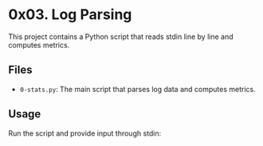# 0x03. Log Parsing

This project contains a Python script that reads stdin line by line and computes metrics.

## Files

- `0-stats.py`: The main script that parses log data and computes metrics.

## Usage

Run the script and provide input through stdin:
